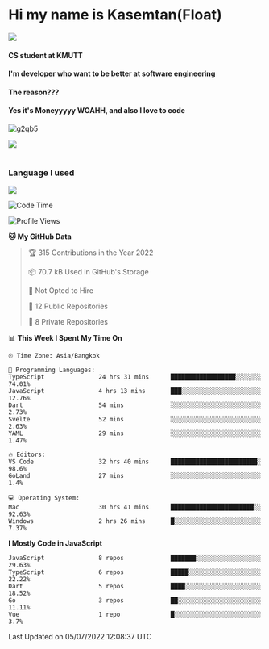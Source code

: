 # Hi my name is Kasemtan(Float)
![](https://64.media.tumblr.com/9c2a8f831efe8da556ffbf89cebb52c9/b86c1ab833a37e32-93/s1280x1920/d000dc22f75df64be2bc150f5fa69c4f6df6bb07.gifv)
#### CS student at KMUTT
#### I'm developer who want to be better at software engineering
#### The reason???
#### Yes it's Moneyyyyy WOAHH, and also I love to code
![g2qb5](https://user-images.githubusercontent.com/69688279/175812510-9235eaf7-72f7-40d3-b163-56efa9aa5c6b.gif)


[![](https://github-readme-stats.vercel.app/api?username=FloatKasemtan&show_icons=true&theme=nightowl)]()
#
### Language I used
[![](https://github-readme-stats.vercel.app/api/top-langs/?username=FloatKasemtan&layout=compact&theme=nightowl)]()
<!--START_SECTION:waka-->
![Code Time](http://img.shields.io/badge/Code%20Time-556%20hrs%2039%20mins-blue)

![Profile Views](http://img.shields.io/badge/Profile%20Views-12-blue)

**🐱 My GitHub Data** 

> 🏆 315 Contributions in the Year 2022
 > 
> 📦 70.7 kB Used in GitHub's Storage 
 > 
> 🚫 Not Opted to Hire
 > 
> 📜 12 Public Repositories 
 > 
> 🔑 8 Private Repositories  
 > 
📊 **This Week I Spent My Time On** 

```text
⌚︎ Time Zone: Asia/Bangkok

💬 Programming Languages: 
TypeScript               24 hrs 31 mins      ██████████████████░░░░░░░   74.01% 
JavaScript               4 hrs 13 mins       ███░░░░░░░░░░░░░░░░░░░░░░   12.76% 
Dart                     54 mins             ░░░░░░░░░░░░░░░░░░░░░░░░░   2.73% 
Svelte                   52 mins             ░░░░░░░░░░░░░░░░░░░░░░░░░   2.63% 
YAML                     29 mins             ░░░░░░░░░░░░░░░░░░░░░░░░░   1.47%

🔥 Editors: 
VS Code                  32 hrs 40 mins      ████████████████████████░   98.6% 
GoLand                   27 mins             ░░░░░░░░░░░░░░░░░░░░░░░░░   1.4%

💻 Operating System: 
Mac                      30 hrs 41 mins      ███████████████████████░░   92.63% 
Windows                  2 hrs 26 mins       █░░░░░░░░░░░░░░░░░░░░░░░░   7.37%

```

**I Mostly Code in JavaScript** 

```text
JavaScript               8 repos             ███████░░░░░░░░░░░░░░░░░░   29.63% 
TypeScript               6 repos             █████░░░░░░░░░░░░░░░░░░░░   22.22% 
Dart                     5 repos             ████░░░░░░░░░░░░░░░░░░░░░   18.52% 
Go                       3 repos             ██░░░░░░░░░░░░░░░░░░░░░░░   11.11% 
Vue                      1 repo              █░░░░░░░░░░░░░░░░░░░░░░░░   3.7%

```



 Last Updated on 05/07/2022 12:08:37 UTC
<!--END_SECTION:waka-->
<!--
**FloatKasemtan/FloatKasemtan** is a ✨ _special_ ✨ repository because its `README.md` (this file) appears on your GitHub profile.

Here are some ideas to get you started:

- 🔭 I’m currently working on ...
- 🌱 I’m currently learning ...
- 👯 I’m looking to collaborate on ...
- 🤔 I’m looking for help with ...
- 💬 Ask me about ...
- 📫 How to reach me: ...
- 😄 Pronouns: ...
- ⚡ Fun fact: ...
-->
